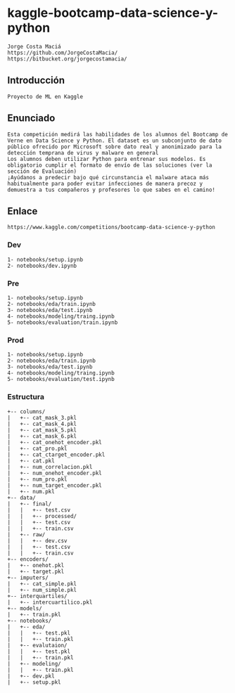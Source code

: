 # kaggle-bootcamp-data-science-y-python
	Jorge Costa Maciá
	https://github.com/JorgeCostaMacia/
	https://bitbucket.org/jorgecostamacia/

## Introducción
    Proyecto de ML en Kaggle

## Enunciado 
    Esta competición medirá las habilidades de los alumnos del Bootcamp de Verne en Data Science y Python. El dataset es un subconjunto de dato público ofrecido por Microsoft sobre dato real y anonimizado para la detección temprana de virus y malware en general
    Los alumnos deben utilizar Python para entrenar sus modelos. Es obligatorio cumplir el formato de envío de las soluciones (ver la sección de Evaluación)
    ¡Ayúdanos a predecir bajo qué circunstancia el malware ataca más habitualmente para poder evitar infecciones de manera precoz y demuestra a tus compañeros y profesores lo que sabes en el camino!

## Enlace
    https://www.kaggle.com/competitions/bootcamp-data-science-y-python


### Dev
    1- notebooks/setup.ipynb
    2- notebooks/dev.ipynb 

### Pre
    1- notebooks/setup.ipynb
    2- notebooks/eda/train.ipynb 
    3- notebooks/eda/test.ipynb 
    4- notebooks/modeling/traing.ipynb 
    5- notebooks/evaluation/train.ipynb 

### Prod
    1- notebooks/setup.ipynb
    2- notebooks/eda/train.ipynb 
    3- notebooks/eda/test.ipynb 
    4- notebooks/modeling/traing.ipynb 
    5- notebooks/evaluation/test.ipynb 


### Estructura

```
+-- columns/
|   +-- cat_mask_3.pkl
|   +-- cat_mask_4.pkl
|   +-- cat_mask_5.pkl
|   +-- cat_mask_6.pkl
|   +-- cat_onehot_encoder.pkl
|   +-- cat_pro.pkl
|   +-- cat_ctarget_encoder.pkl
|   +-- cat.pkl
|   +-- num_correlacion.pkl
|   +-- num_onehot_encoder.pkl
|   +-- num_pro.pkl
|   +-- num_target_encoder.pkl
|   +-- num.pkl
+-- data/
|   +-- final/
|   |   +-- test.csv
|   |   +-- processed/
|   |   +-- test.csv
|   |   +-- train.csv
|   +-- raw/
|   |   +-- dev.csv
|   |   +-- test.csv
|   |   +-- train.csv
+-- encoders/
|   +-- onehot.pkl
|   +-- target.pkl
+-- imputers/
|   +-- cat_simple.pkl
|   +-- num_simple.pkl
+-- interquartiles/
|   +-- intercuartilico.pkl
+-- models/
|   +-- train.pkl
+-- notebooks/
|   +-- eda/
|   |   +-- test.pkl
|   |   +-- train.pkl
|   +-- evalutaion/
|   |   +-- test.pkl
|   |   +-- train.pkl
|   +-- modeling/
|   |   +-- train.pkl
|   +-- dev.pkl
|   +-- setup.pkl
```
